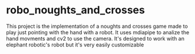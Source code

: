 # robo_noughts_and_crosses
This project is the implementation of a noughts and crosses game made to play just pointing with the hand with a robot. It uses mdiapipe to analize the hand movments and cv2 to use the camera. It's designed to work with an elephant robotic's robot but it's very easily customizable
